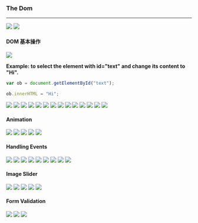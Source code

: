 ### The Dom
****
![](img/2020-04-03-11-05-47.png)
![](img/2020-04-03-11-08-38.png)
#### DOM 基本操作
![](img/2020-04-03-11-10-13.png)

**Example: to select the element with id="text" and change its content to "Hi".**


```javascript
var ob = document.getElementById("text");
 
ob.innerHTML = "Hi";
```
![](img/2020-04-03-11-13-53.png)
![](img/2020-04-03-11-14-10.png)
![](img/2020-04-03-11-15-37.png)
![](img/2020-04-03-11-15-52.png)
![](img/2020-04-03-11-17-46.png)
![](img/2020-04-03-11-17-57.png)
![](img/2020-04-03-12-24-55.png)
![](img/2020-04-03-11-19-06.png)
![](img/2020-04-03-12-26-24.png)
![](img/2020-04-03-12-26-36.png)
![](img/2020-04-03-12-29-34.png)
![](img/2020-04-03-12-29-56.png)
![](img/2020-04-03-12-31-43.png)
![](img/2020-04-03-12-31-54.png)

#### Animation
![](img/2020-04-03-12-42-51.png)
![](img/2020-04-03-12-43-10.png)
![](img/2020-04-03-12-44-39.png)
![](img/2020-04-03-12-46-44.png)
![](img/2020-04-03-12-47-00.png)

#### Handling Events
![](img/2020-04-03-12-49-25.png)
![](img/2020-04-03-12-50-10.png)
![](img/2020-04-03-12-52-57.png)
![](img/2020-04-03-12-53-14.png)
![](img/2020-04-03-12-55-54.png)
![](img/2020-04-03-12-56-08.png)
![](img/2020-04-03-12-56-19.png)
![](img/2020-04-03-12-58-30.png)
![](img/2020-04-03-12-59-30.png)

#### Image Slider
![](img/2020-04-03-13-00-59.png)
![](img/2020-04-03-13-01-11.png)
![](img/2020-04-03-13-02-28.png)
![](img/2020-04-03-13-02-59.png)
![](img/2020-04-03-13-03-12.png)


#### Form Validation
![](img/2020-04-03-13-05-32.png)
![](img/2020-04-03-13-05-43.png)
![](img/2020-04-03-13-05-53.png)
